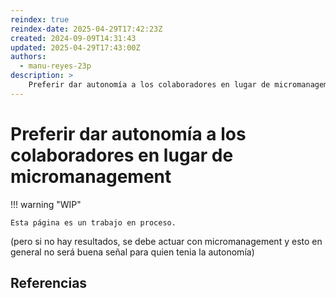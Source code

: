 ```yaml
---
reindex: true
reindex-date: 2025-04-29T17:42:23Z
created: 2024-09-09T14:31:43
updated: 2025-04-29T17:43:00Z
authors:
  - manu-reyes-23p
description: >
    Preferir dar autonomía a los colaboradores en lugar de micromanagement.
---
```


# Preferir dar autonomía a los colaboradores en lugar de micromanagement

!!! warning "WIP"

    Esta página es un trabajo en proceso.

(pero si no hay resultados, se debe actuar con micromanagement y esto en general no será buena señal para quien tenia la autonomía)

## Referencias
